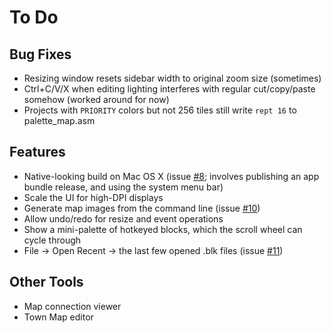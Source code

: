 # To Do

## Bug Fixes

* Resizing window resets sidebar width to original zoom size (sometimes)
* Ctrl+C/V/X when editing lighting interferes with regular cut/copy/paste somehow (worked around for now)
* Projects with `PRIORITY` colors but not 256 tiles still write `rept 16` to palette_map.asm

## Features

* Native-looking build on Mac OS X (issue [#8](https://github.com/Rangi42/polished-map/issues/8); involves publishing an app bundle release, and using the system menu bar)
* Scale the UI for high-DPI displays
* Generate map images from the command line (issue [#10](https://github.com/Rangi42/polished-map/issues/10))
* Allow undo/redo for resize and event operations
* Show a mini-palette of hotkeyed blocks, which the scroll wheel can cycle through
* File → Open Recent → the last few opened .blk files (issue [#11](https://github.com/Rangi42/polished-map/issues/11))

## Other Tools

* Map connection viewer
* Town Map editor

